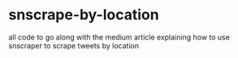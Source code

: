 # snscrape-by-location
all code to go along with the medium article explaining how to use snscraper to scrape tweets by location
